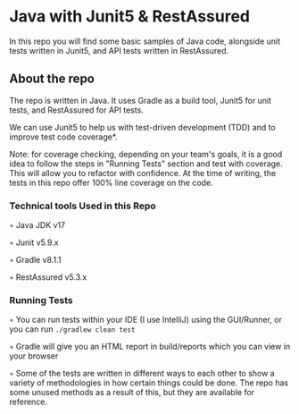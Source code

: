 

# Java with Junit5 & RestAssured
In this repo you will find some basic samples of Java code, alongside unit tests written in Junit5, and API tests written in RestAssured.

## About the repo
The repo is written in Java. It uses Gradle as a build tool, Junit5 for unit tests, and RestAssured for API tests.

We can use Junit5 to help us with test-driven development (TDD) and to improve test code coverage*.

Note: for coverage checking, depending on your team's goals, it is a good idea to follow the steps in "Running Tests" section and test with coverage. This will allow you to refactor with confidence. At the time of writing, the tests in this repo offer 100% line coverage on the code.


### Technical tools Used in this Repo

◦	Java JDK v17

◦	Junit v5.9.x

◦	Gradle v8.1.1

◦   RestAssured v5.3.x

### Running Tests

◦ You can run tests within your IDE (I use IntelliJ) using the GUI/Runner, or you can run 
``./gradlew clean test``

◦ Gradle will give you an HTML report in build/reports which you can view in your browser

◦ Some of the tests are written in different ways to each other to show a variety of methodologies in how certain things could be done. The repo has some unused methods as a result of this, but they are available for reference.




